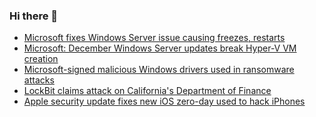 ### Hi there 👋

<!--START_SECTION:feed-->
* [Microsoft fixes Windows Server issue causing freezes, restarts](https://www.bleepingcomputer.com/news/microsoft/microsoft-fixes-windows-server-issue-causing-freezes-restarts/)
* [Microsoft: December Windows Server updates break Hyper-V VM creation](https://www.bleepingcomputer.com/news/microsoft/microsoft-december-windows-server-updates-break-hyper-v-vm-creation/)
* [Microsoft-signed malicious Windows drivers used in ransomware attacks](https://www.bleepingcomputer.com/news/microsoft/microsoft-signed-malicious-windows-drivers-used-in-ransomware-attacks/)
* [LockBit claims attack on California's Department of Finance](https://www.bleepingcomputer.com/news/security/lockbit-claims-attack-on-californias-department-of-finance/)
* [Apple security update fixes new iOS zero-day used to hack iPhones](https://www.bleepingcomputer.com/news/apple/apple-security-update-fixes-new-ios-zero-day-used-to-hack-iphones/)
<!--END_SECTION:feed-->

<!--
**frankenk/frankenk** is a ✨ _special_ ✨ repository because its `README.md` (this file) appears on your GitHub profile.

Here are some ideas to get you started:

- 🔭 I’m currently working on ...
- 🌱 I’m currently learning ...
- 👯 I’m looking to collaborate on ...
- 🤔 I’m looking for help with ...
- 💬 Ask me about ...
- 📫 How to reach me: ...
- 😄 Pronouns: ...
- ⚡ Fun fact: ...
-->



